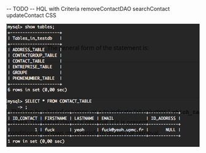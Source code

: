 -- TODO --
 HQL with Criteria
 removeContactDAO
 searchContact
 updateContact
 CSS



[![CardWatch Galerie Image](https://github.com/nsalleron/CODEL-GestionnaireDeContact/blob/master/.images/01.png?raw=true)](https://www.youtube.com/watch?v=dQw4w9WgXcQ )
